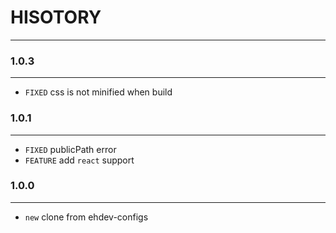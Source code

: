 # HISOTORY
---

### 1.0.3
---
- `FIXED` css is not minified when build

### 1.0.1
---
- `FIXED` publicPath error
- `FEATURE` add `react` support


### 1.0.0
---
- `new` clone from ehdev-configs
